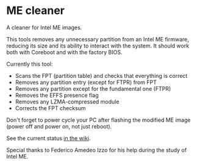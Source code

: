 # ME cleaner

A cleaner for Intel ME images.

This tools removes any unnecessary partition from an Intel ME firmware, reducing
its size and its ability to interact with the system.
It should work both with Coreboot and with the factory BIOS.

Currently this tool:
 * Scans the FPT (partition table) and checks that everything is correct
 * Removes any partition entry (except for FTPR) from FPT
 * Removes any partition except for the fundamental one (FTPR)
 * Removes the EFFS presence flag
 * Removes any LZMA-compressed module
 * Corrects the FPT checksum

Don't forget to power cycle your PC after flashing the modified ME image (power
off and power on, not just reboot).

See the current status [in the wiki](https://github.com/corna/me_cleaner/wiki/me_cleaner-status).

Special thanks to Federico Amedeo Izzo for his help during the study of Intel
ME.
